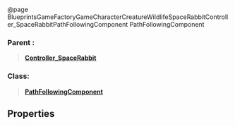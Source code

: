 @page BlueprintsGameFactoryGameCharacterCreatureWildlifeSpaceRabbitController_SpaceRabbitPathFollowingComponent PathFollowingComponent
### Parent :
<b><a href="_blueprints_game_factory_game_character_creature_wildlife_space_rabbit_controller__space_rabbit.html"><blockquote>Controller_SpaceRabbit</blockquote></a></b>
### Class:
<b><a href="_class_script_path_following_component.html"><blockquote>PathFollowingComponent</blockquote></a></b>
## Properties

